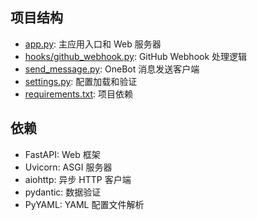 ## 项目结构

- [app.py](app.py): 主应用入口和 Web 服务器
- [hooks/github_webhook.py](hooks/github_webhook.py): GitHub Webhook 处理逻辑
- [send_message.py](send_message.py): OneBot 消息发送客户端
- [settings.py](settings.py): 配置加载和验证
- [requirements.txt](requirements.txt): 项目依赖

## 依赖

- FastAPI: Web 框架
- Uvicorn: ASGI 服务器
- aiohttp: 异步 HTTP 客户端
- pydantic: 数据验证
- PyYAML: YAML 配置文件解析
